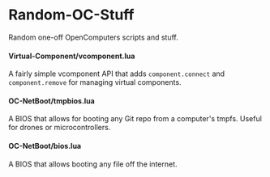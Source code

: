 # Random-OC-Stuff
Random one-off OpenComputers scripts and stuff.

#### Virtual-Component/vcomponent.lua

A fairly simple vcomponent API that adds `component.connect` and `component.remove` for managing virtual components.

#### OC-NetBoot/tmpbios.lua

A BIOS that allows for booting any Git repo from a computer's tmpfs. Useful for drones or microcontrollers.

#### OC-NetBoot/bios.lua

A BIOS that allows booting any file off the internet.
